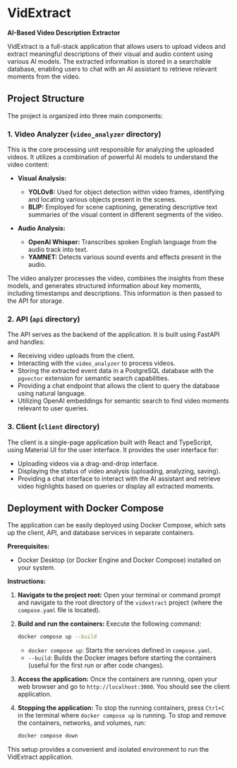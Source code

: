 # VidExtract

**AI-Based Video Description Extractor**

VidExtract is a full-stack application that allows users to upload videos and extract meaningful descriptions of their visual and audio content using various AI models. The extracted information is stored in a searchable database, enabling users to chat with an AI assistant to retrieve relevant moments from the video.

## Project Structure

The project is organized into three main components:

### 1. Video Analyzer (`video_analyzer` directory)

This is the core processing unit responsible for analyzing the uploaded videos. It utilizes a combination of powerful AI models to understand the video content:

- **Visual Analysis:**
  - **YOLOv8:** Used for object detection within video frames, identifying and locating various objects present in the scenes.
  - **BLIP:** Employed for scene captioning, generating descriptive text summaries of the visual content in different segments of the video.

- **Audio Analysis:**
  - **OpenAI Whisper:** Transcribes spoken English language from the audio track into text.
  - **YAMNET:** Detects various sound events and effects present in the audio.

The video analyzer processes the video, combines the insights from these models, and generates structured information about key moments, including timestamps and descriptions. This information is then passed to the API for storage.

### 2. API (`api` directory)

The API serves as the backend of the application. It is built using FastAPI and handles:

- Receiving video uploads from the client.
- Interacting with the `video_analyzer` to process videos.
- Storing the extracted event data in a PostgreSQL database with the `pgvector` extension for semantic search capabilities.
- Providing a chat endpoint that allows the client to query the database using natural language.
- Utilizing OpenAI embeddings for semantic search to find video moments relevant to user queries.

### 3. Client (`client` directory)

The client is a single-page application built with React and TypeScript, using Material UI for the user interface. It provides the user interface for:

- Uploading videos via a drag-and-drop interface.
- Displaying the status of video analysis (uploading, analyzing, saving).
- Providing a chat interface to interact with the AI assistant and retrieve video highlights based on queries or display all extracted moments.

## Deployment with Docker Compose

The application can be easily deployed using Docker Compose, which sets up the client, API, and database services in separate containers.

**Prerequisites:**

- Docker Desktop (or Docker Engine and Docker Compose) installed on your system.

**Instructions:**

1.  **Navigate to the project root:** Open your terminal or command prompt and navigate to the root directory of the `vidextract` project (where the `compose.yaml` file is located).

2.  **Build and run the containers:** Execute the following command:

    ```bash
    docker compose up --build
    ```

    -   `docker compose up`: Starts the services defined in `compose.yaml`.
    -   `--build`: Builds the Docker images before starting the containers (useful for the first run or after code changes).

3.  **Access the application:** Once the containers are running, open your web browser and go to `http://localhost:3000`. You should see the client application.

4.  **Stopping the application:** To stop the running containers, press `Ctrl+C` in the terminal where `docker compose up` is running. To stop and remove the containers, networks, and volumes, run:

    ```bash
    docker compose down
    ```

This setup provides a convenient and isolated environment to run the VidExtract application.
